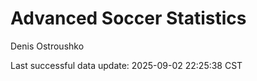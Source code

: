 # Advanced Soccer Statistics
Denis Ostroushko

<!-- gfm -->

Last successful data update: 2025-09-02 22:25:38 CST
